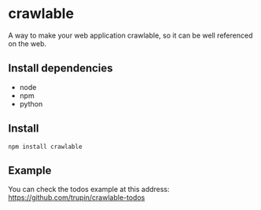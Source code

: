 crawlable
=========

A way to make your web application crawlable, so it can be well referenced on the web. 

Install dependencies
--------------------
* node
* npm
* python

Install
-------
`npm install crawlable`

Example
-------

You can check the todos example at this address: https://github.com/trupin/crawlable-todos
